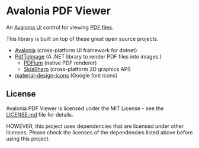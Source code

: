 # Avalonia PDF Viewer

An [Avalonia UI]() control for viewing [PDF files](https://en.wikipedia.org/wiki/PDF).

This library is built on top of these great open source projects.

- [Avalonia](https://github.com/AvaloniaUI/Avalonia) (cross-platform UI framework for dotnet)
- [PdfToImage](https://github.com/sungaila/PDFtoImage) (A .NET library to render PDF files into images.)
  - [PDFium](https://pdfium.googlesource.com/pdfium/) (native PDF renderer)
  - [SkiaSharp](https://github.com/mono/SkiaSharp) (cross-platform 2D graphics API)
- [material-design-icons](https://github.com/google/material-design-icons) (Google font icons)

## License

Avalonia PDF Viewer is licensed under the MIT License - see the [LICENSE.md](LICENSE.md) file for details.

HOWEVER, this project uses dependencies that are licensed under other licenses. Please check the licenses of the dependencies listed above before using this project.
